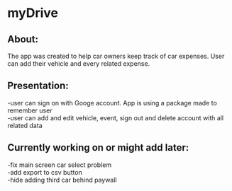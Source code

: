 # myDrive
## About:
The app was created to help car owners keep track of car expenses. User can add their vehicle and every related expense.
## Presentation:
-user can sign on with Googe account. App is using a package made to remember user    
-user can add and edit vehicle, event, sign out and delete account with all related data    
## Currently working on or might add later:
-fix main screen car select problem    
-add export to csv button    
-hide adding third car behind paywall
